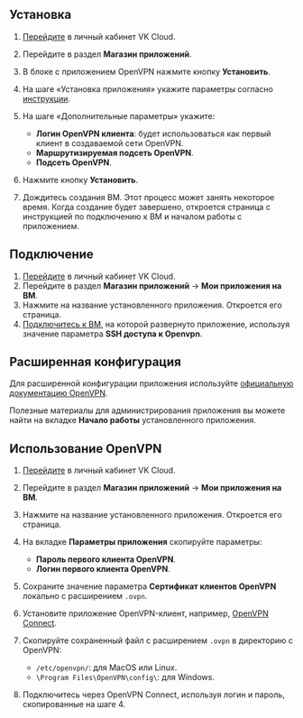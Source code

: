 ## Установка

1. [Перейдите](https://mcs.mail.ru/app/) в личный кабинет VK Cloud.
1. Перейдите в раздел **Магазин приложений**.
1. В блоке с приложением OpenVPN нажмите кнопку **Установить**.
1. На шаге «Установка приложения» укажите параметры согласно [инструкции](../init-install/).
1. На шаге «Дополнительные параметры» укажите:

   - **Логин OpenVPN клиента**: будет использоваться как первый клиент в создаваемой сети OpenVPN.
   - **Маршрутизируемая подсеть OpenVPN**.
   - **Подсеть OpenVPN**.

1. Нажмите кнопку **Установить**.
1. Дождитесь создания ВМ. Этот процесс может занять некоторое время. Когда создание будет завершено, откроется страница с инструкцией по подключению к ВМ и началом работы с приложением.

## Подключение

1. [Перейдите](https://mcs.mail.ru/app/) в личный кабинет VK Cloud.
1. Перейдите в раздел **Магазин приложений** → **Мои приложения на ВМ**.
1. Нажмите на название установленного приложения. Откроется его страница.
1. [Подключитесь к ВМ](/ru/base/iaas/instructions/vm/vm-connect/vm-connect-nix), на которой развернуто приложение, используя значение параметра **SSH доступа к Openvpn**.

## Расширенная конфигурация

Для расширенной конфигурации приложения используйте [официальную документацию OpenVPN](https://openvpn.net/community-resources/).

<info>

Полезные материалы для администрирования приложения вы можете найти на вкладке **Начало работы** установленного приложения.

</info>

## Использование OpenVPN

1. [Перейдите](https://mcs.mail.ru/app/) в личный кабинет VK Cloud.
1. Перейдите в раздел **Магазин приложений** → **Мои приложения на ВМ**.
1. Нажмите на название установленного приложения. Откроется его страница.
1. На вкладке **Параметры приложения** скопируйте параметры:

    - **Пароль первого клиента OpenVPN**.
    - **Логин первого клиента OpenVPN**.

1. Сохраните значение параметра **Сертификат клиентов OpenVPN** локально с расширением `.ovpn`.
1. Установите приложение OpenVPN-клиент, например, [OpenVPN Connect](https://openvpn.net/vpn-client/).
1. Скопируйте сохраненный файл с расширением `.ovpn` в директорию с OpenVPN:

   - `/etc/openvpn/`: для MacOS или Linux.
   - `\Program Files\OpenVPN\config\`: для Windows.

1. Подключитесь через OpenVPN Connect, используя логин и пароль, скопированные на шаге 4.
